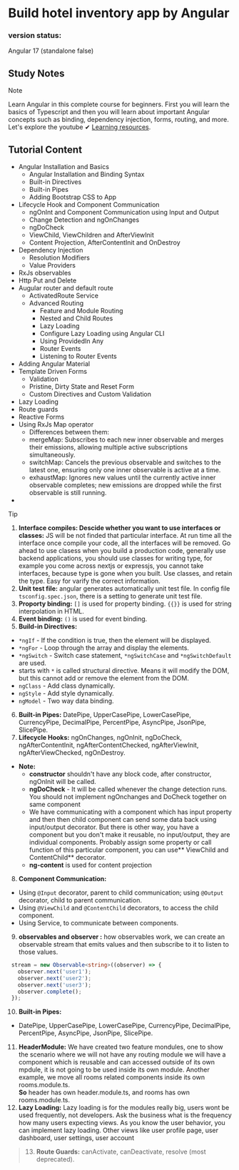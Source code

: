 # Build hotel inventory app by Angular 
### version status:
Angular 17 (standalone false)
## Study Notes
> [!NOTE]
> Learn Angular in this complete course for beginners. First you will learn the basics of Typescript and then you will learn about important Angular concepts such as binding, dependency injection, forms, routing, and more. Let's explore the youtube ✔ [Learning resources](https://www.youtube.com/watch?v=3qBXWUpoPHo&t=608s).


 ## Tutorial Content
 - Angular Installation and Basics
   - Angular Installation and Binding Syntax
   - Built-in Directives
   - Built-in Pipes
   - Adding Bootstrap CSS to App
 - Lifecycle Hook and Component Communication
   - ngOnInt and Component Communication using Input and Output
   - Change Detection and ngOnChanges
   - ngDoCheck
   - ViewChild, ViewChildren and AfterViewInit
   - Content Projection, AfterContentInit and OnDestroy
 - Dependency Injection
   - Resolution Modifiers
   - Value Providers
 - RxJs observables
 - Http Put and Delete
 - Augular router and default route
   - ActivatedRoute Service
   - Advanced Routing
     - Feature and Module Routing
     - Nested and Child Routes
     - Lazy Loading
     - Configure Lazy Loading using Angular CLI
     - Using ProvidedIn Any
     - Router Events
     - Listening to Router Events
 - Adding Angular Material
 - Template Driven Forms
   - Validation
   - Pristine, Dirty State and Reset Form
   - Custom Directives and Custom Validation
 - Lazy Loading
 - Route guards
 - Reactive Forms
 - Using RxJs Map operator
   - Differences between them:
   - mergeMap: Subscribes to each new inner observable and merges their emissions, allowing multiple active subscriptions simultaneously.
   - switchMap: Cancels the previous observable and switches to the latest one, ensuring only one inner observable is active at a time.
   - exhaustMap: Ignores new values until the currently active inner observable completes; new emissions are dropped while the first observable is still running.
- 
> [!TIP]
> 1. **Interface compiles: Descide whether you want to use interfaces or classes:** JS will be not finded that particular interface. At run time all the interface once compile your code, all the interfaces will be removed. Go ahead to use clasess when you build a production code, generally use backend applications, you should use classes for writing type, for example you come across nextjs or expressjs, you cannot take interfaces, because type is gone when you built. Use classes, and retain the type. Easy for varify the correct information.
> 2. **Unit test file:** angular generates automatically unit test file. In config file `tsconfig.spec.json`, there is a setting to generate unit test file.
> 3. **Proporty binding:** `[]` is used for property binding. `{{}}` is used for string interpolation in HTML.
> 4. **Event binding:** `()` is used for event binding.
> 5. **Build-in Directives:** 
> - `*ngIf` - If the condition is true, then the element will be displayed.
> - `*ngFor` - Loop through the array and display the elements.
> - `*ngSwitch` - Switch case statement, `*ngSwitchCase` and `*ngSwitchDefault` are used.
> - starts with `*` is called structural directive. Means it will modify the DOM, but this cannot add or remove the element from the DOM.
> - `ngClass` - Add class dynamically.
> - `ngStyle` - Add style dynamically.
> - `ngModel` - Two way data binding.
> 6. **Built-in Pipes:** DatePipe, UpperCasePipe, LowerCasePipe, CurrencyPipe, DecimalPipe, PercentPipe, AsyncPipe, JsonPipe, SlicePipe.
> 7. **Lifecycle Hooks:** ngOnChanges, ngOnInit, ngDoCheck, ngAfterContentInit, ngAfterContentChecked, ngAfterViewInit, ngAfterViewChecked, ngOnDestroy.<br>
  > - **Note:**
  >   - **constructor** shouldn't have any block code, after constructor, ngOnInit will be called. <br>
  >   - **ngDoCheck** - It will be called whenever the change detection runs. You should not implement ngOnchanges and DoCheck together on same component<br>
  >   - We have communicating with a component which has input property and then then child component can send some data back using input/output decorator. But there is other way, you have a component but you don't make it reusable, no input/output, they are individual components. Probably assign some property or call function of this particular component, you can use** ViewChild and ContentChild** decorator.<br>
  >   - **ng-content** is used for content projection
> 
> 8. **Component Communication:**
> - Using `@Input` decorator, parent to child communication; using `@Output` decorator, child to parent communication.
> - Using `@ViewChild` and `@ContentChild` decorators, to access the child component.
> - Using Service, to communicate between components.
> 
> 9. **observables and observer :**
> how observables work, we can create an observable stream that emits values and then subscribe to it to listen to those values.
> ```ts
>  stream = new Observable<string>((observer) => {
>    observer.next('user1');
>    observer.next('user2');
>    observer.next('user3');
>    observer.complete();
>  });
>```
> 10. **Built-in Pipes:**
> - DatePipe, UpperCasePipe, LowerCasePipe, CurrencyPipe, DecimalPipe, PercentPipe, AsyncPipe, JsonPipe, SlicePipe.
> 11. **HeaderModule:** We have created two feature mondules, one to show the scenario where we will not have any routing module we will have a component which is reusable and can accessed outside of its own mpdule, it is not going to be used inside its own module. Another example, we move all rooms related components inside its own rooms.module.ts. <br>
> **So** header has own header.module.ts, and rooms has own rooms.module.ts.
> 12. **Lazy Loading:** Lazy loading is for the modules really big, users wont be used frequently, not developers. Ask the business what is the frequency how many users expecting views. As you know the user behavior, you can implement lazy loading. Other views like user profile page, user dashboard, user settings, user account <br>
> > 13. **Route Guards:** canActivate, canDeactivate, resolve (most deprecated).